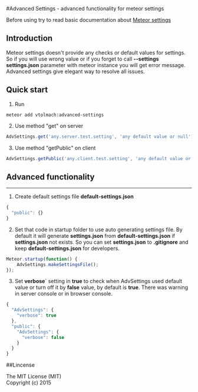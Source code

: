 
#Advanced Settings - advanced functionality for meteor settings

Before using try to read basic documentation about [Meteor settings](//docs.meteor.com/#/full/meteor_settings)

## Introduction

Meteor settings doesn't provide any checks or default values for settings. So if you will use wrong value or if you forget to call **--settings settings.json** parameter with meteor instance you will get error message.    
Advanced settings give elegant way to resolve all issues.  

## Quick start

1) Run
```
meteor add vtolmach:advanced-settings
```
2) Use method "get" on server
```javascript
AdvSettings.get('any.server.test.setting', 'any default value or null') 
```
3) Use method "getPublic" on client
```javascript
AdvSettings.getPublic('any.client.test.setting', 'any default value or null');   
```

## Advanced functionality

---

1) Create default settings file **default-settings.json**
```javascript
{  
  "public": {}
}    
```
2) Set that code in startup folder to use auto generating settings file. By default it will generate **settings.json** from **default-settings.json** if **settings.json** not exists.
So you can set **settings.json** to **.gitignore** and keep **default-settings.json** for developers.  
```javascript
Meteor.startup(function() {  
    AdvSettings.makeSettingsFile();  
});
```
3) Set **verbose**` setting in **true** to check when AdvSettings used default value or turn off it by **false** value, by default is **true**. There was warning in server console or in browser console.   
```javascript
{
  "AdvSettings": {
    "verbose": true
  },
  "public": {
    "AdvSettings": {
      "verbose": false
    }
  }
}    
```

##Lincense


The MIT License (MIT)  
Copyright (c) 2015
